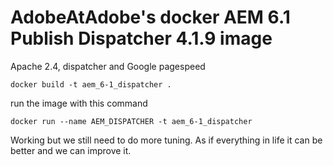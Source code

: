 # AdobeAtAdobe's docker AEM 6.1 Publish Dispatcher 4.1.9 image

Apache 2.4, dispatcher and Google pagespeed

```
docker build -t aem_6-1_dispatcher .
```
run the image with this command
```
docker run --name AEM_DISPATCHER -t aem_6-1_dispatcher
```

Working but we still need to do more tuning.  As if everything in life it can be better and we can improve it.
